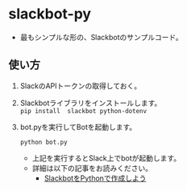 # slackbot-py
- 最もシンプルな形の、Slackbotのサンプルコード。

## 使い方
1. SlackのAPIトークンの取得しておく。

1. Slackbotライブラリをインストールします。  
    ``
    pip install  slackbot python-dotenv
    ``

1. bot.pyを実行してBotを起動します。
    ```
    python bot.py
    ```
    - 上記を実行するとSlack上でbotが起動します。
    - 詳細は以下の記事をお読みください。
        - [SlackbotをPythonで作成しよう](https://miyabikno-jobs.com/entrance-labotlatori/ )
